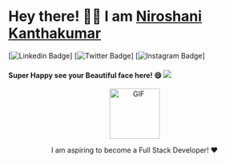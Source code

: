 # Hey there! 🙋‍♀️ I am <a href="https://niroportfolio.netlify.app/">Niroshani Kanthakumar</a> 

[![Linkedin Badge](https://img.shields.io/badge/-LinkedIn-0e76a8?style=flat-square&logo=Linkedin&logoColor=white)]
[![Twitter Badge](https://img.shields.io/badge/-Twitter-00acee?style=flat-square&logo=Twitter&logoColor=white)]
[![Instagram Badge](https://img.shields.io/badge/-Instagram-e4405f?style=flat-square&logo=Instagram&logoColor=white)]

#### Super Happy see your Beautiful face here! 😄 ![](https://visitor-badge.glitch.me/badge?page_id=Niro7.visitor-badge) 
<p align="center">
<img alt="GIF" src="https://i.giphy.com/media/dWxO36Jzd6bTSt5dIY/200w.webp" width="100" height="100" />
</p>
<p align="center">
I am aspiring to become a Full Stack Developer! ♥
</p>
<!--
**Niro7/Niro7** is a ✨ _special_ ✨ repository because its `README.md` (this file) appears on your GitHub profile.

Here are some ideas to get you started:

- 🔭 I’m currently working on ...
- 🌱 I’m currently learning ...
- 👯 I’m looking to collaborate on ...
- 🤔 I’m looking for help with ...
- 💬 Ask me about ...
- 📫 How to reach me: ...
- 😄 Pronouns: ...
- ⚡ Fun fact: ...
-->
<img height="180em" src="https://github-readme-stats.vercel.app/api/top-langs/?username=Niro7&exclude_repo=KNN-Image-Classification&show_icons=true&hide_border=true&layout=compact&langs_count=8"/>
